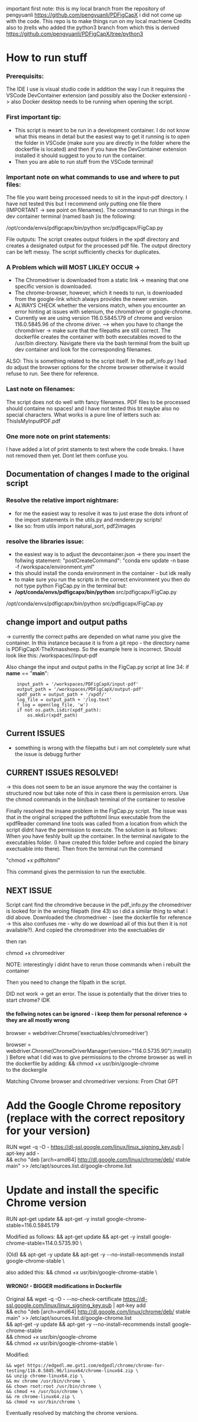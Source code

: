 important first note: this is my local branch from the repository of pengyuanli https://github.com/pengyuanli/PDFigCapX
i did not come up with the code. This repo is to make things run on my local machiene
Credits also to jtrells who added the python3 branch from which this is derived https://github.com/pengyuanli/PDFigCapX/tree/python3
# How to run stuff
### Prerequisits:
The IDE I use is visual studio code
in addition the way I run it requires the VSCode DevContainer extension (and possibly also the Docker extension) -> also Docker desktop needs to be running when opening the script. 

### First important tip:
- This script is meant to be run in a development container. I do not know what this means in detail but the easiest way to get it running is to open the folder in VSCode (make sure you are directly in the folder where the dockerfile is located) and then if you have the DevContainer extension installed it should suggest to you to run the container. 
- Then you are able to run stuff from the VSCode terminal!

### Important note on what commands to use and where to put files:
The file you want being processed needs to sit in the input-pdf directory. I have not tested this but I recommend only putting one file there (IMPORTANT -> see point on filenames).
The command to run things in the dev container terminal (named bash <yourcontainername>)is the following:
 
 /opt/conda/envs/pdfigcapx/bin/python src/pdfigcapx/FigCap.py

File outputs:
The script creates output folders in the xpdf directory and creates a designated output for the processed pdf file. The output directory can be left messy. The script sufficiently checks for duplicates.

### A Problem which will MOST LIKLEY OCCUR -> 
- The Chromedriver is downloaded from a static link -> meaning that one specific version is downloaded.
- The chrome-browser, however, which it needs to run, is downloaded from the google-link which always provides the newer version. 
- ALWAYS CHECK whether the versions match, when you encounter an error hinting at issues with selenium, the chromdriver or google-chrome.
- Currently we are using version 116.0.5845.179 of chrome and version 116.0.5845.96 of the chrome driver.
--> when you have to change the chromdriver -> make sure that the filepaths are still correct. The dockerfile creates the container with both executables moved to the /usr/bin directory. Navigate there via the bash terminal from the built up dev container and look for the corresponding filenames.

ALSO:
This is something related to the script itself. In the pdf_info.py I had do adjust the browser options for the chrome browser otherwise it would refuse to run. See there for reference.


### Last note on filenames:
The script does not do well with fancy filenames. PDF files to be processed should containe no spaces! and I have not tested this bt maybe also no special characters. What works is a pure line of letters such as: ThisIsMyInputPDF.pdf

### One more note on print statements:
I have added a lot of print staments to test where the code breaks. I have not removed them yet. Dont let them confuse you.

## Documentation of changes I made to the original script

### Resolve the relative import nightmare:
- for me the easiest way to resolve it was to just erase the dots infront of the import statements in the utils.py and renderer.py scripts!
-   like so: from utils import natural_sort, pdf2images

### resolve the libraries issue:
- the easiest way is to adjust the devcontainer.json -> there you insert the follwing statement:
    "postCreateCommand": "conda env update -n base -f /workspace/environment.yml"
- this should install the conda environment in the container - but idk really
- to make sure you run the scripts in the correct environment you then do not type python FigCap.py in the terminal but:
-   **/opt/conda/envs/pdfigcapx/bin/python** src/pdfigcapx/FigCap.py

/opt/conda/envs/pdfigcapx/bin/python src/pdfigcapx/FigCap.py

## change import and output paths 
-> currently the correct paths are depended on what name you give the container. In this instance because it is from a git repo - the directory name is PDFigCapX-TheXmassheep. So the example here is incorrect. Should look like this: /workspaces/<your containername here>/input-pdf

Also change the input and output paths in the FigCap.py script at line 34:
    if __name__ == "__main__":

        input_path = '/workspaces/PDFigCapX/input-pdf'
        output_path = '/workspaces/PDFigCapX/output-pdf'
        xpdf_path = output_path + '/xpdf/'
        log_file = output_path + '/log.text'
        f_log = open(log_file, 'w')
        if not os.path.isdir(xpdf_path):
            os.mkdir(xpdf_path)




## Current ISSUES
- something is wrong with the filepaths but i am not completely sure what the issue is
debugg further

## CURRENT ISSUES RESOLVED!
-> this does not seem to be an issue anymore the way the container is structured now but take note of this in case there is permission errors. Use the chmod commands in the bin/bash terminal of the container to resolve

Finally resolved the insane problem in the FigCap.py script. The issue was that in the original scripped the pdftohtml linux executable from the xpdfReader command line tools was called from a location from which the script didnt have the permission to execute. The solution is as follows:
When you have feshly built up the container. In the terminal navigate to the executables folder. (I have created this folder before and copied the binary exectuable into there). Then from the terminal run the command 

"chmod +x pdftohtml" 

This command gives the permission to run the exectuble.

## NEXT ISSUE
Script cant find the chromdrive because in the pdf_info.py the chromedriver is looked for in the wroing filepath (line 43)
so i did a similar thing to what i did above. Downloaded the chromedriver - (see the dockerfile for reference -> this also confuses me - why do we download all of this but then it is not available?). And copied the chromedriver into the exectuables dir

then ran 

chmod +x chromedriver

NOTE: interestingly i didnt have to rerun those commands when i rebuilt the container

Then you need to change the filpath in the script.

DID not work -> get an error. The issue is potentially that the driver tries to start chrome? IDK

#### the follwing notes can be ignored - i keep them for personal reference -> they are all mostly wrong
browser = webdriver.Chrome('exectuables/chromedriver')

browser = webdriver.Chrome(ChromeDriverManager(version="114.0.5735.90").install())
Before what I did was to give permissions to the chrome browser as well in the dockerfile by adding:
    && chmod +x usr/bin/google-chrome \
to the dockergile

Matching Chrome browser and chromedriver versions:
From Chat GPT
# Add the Google Chrome repository (replace with the correct repository for your version)
RUN wget -q -O - https://dl-ssl.google.com/linux/linux_signing_key.pub | apt-key add - \
    && echo "deb [arch=amd64] http://dl.google.com/linux/chrome/deb/ stable main" >> /etc/apt/sources.list.d/google-chrome.list

# Update and install the specific Chrome version
RUN apt-get update && apt-get -y install google-chrome-stable=116.0.5845.179


Modified as follows:
&& apt-get update && apt-get -y install google-chrome-stable=114.0.5735.90 \

(Old)
&& apt-get -y update && apt-get -y --no-install-recommends install google-chrome-stable \

also added this:
    && chmod +x usr/bin/google-chrome-stable \


#### WRONG! -  BIGGER modifications in Dockerfile

Original
    && wget -q -O - --no-check-certificate https://dl-ssl.google.com/linux/linux_signing_key.pub | apt-key add \
    && echo "deb [arch=amd64]  http://dl.google.com/linux/chrome/deb/ stable main" >> /etc/apt/sources.list.d/google-chrome.list \
    && apt-get -y update && apt-get -y --no-install-recommends install google-chrome-stable \
    && chmod +x usr/bin/google-chrome \
    && chmod +x usr/bin/google-chrome-stable \

Modified:

    && wget https://edgedl.me.gvt1.com/edgedl/chrome/chrome-for-testing/116.0.5845.96/linux64/chrome-linux64.zip \
    && unzip chrome-linux64.zip \
    && mv chrome /usr/bin/chrome \
    && chown root:root /usr/bin/chrome \
    && chmod +x /usr/bin/chrome \
    && rm chrome-linux64.zip \
    && chmod +x usr/bin/chrome \
  

  Eventually resolved by matching the chrome versions. 

